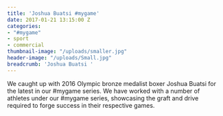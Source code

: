 ```yaml
---
title: 'Joshua Buatsi #mygame'
date: 2017-01-21 13:15:00 Z
categories:
- "#mygame"
- sport
- commercial
thumbnail-image: "/uploads/smaller.jpg"
header-image: "/uploads/Small.jpg"
breadcrumb: 'Joshua Buatsi '
---
```


We caught up with 2016 Olympic bronze medalist boxer Joshua Buatsi for the latest in our #mygame series. We have worked with a number of athletes under our #mygame series, showcasing the graft and drive required to forge success in their respective games.